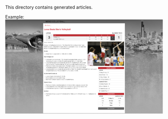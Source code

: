 This directory contains generated articles.

Example:
![generated_article_lose](generated_article_lose.png)
